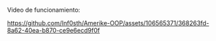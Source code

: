 Video de funcionamiento:

https://github.com/Inf0sth/Amerike-OOP/assets/106565371/368263fd-8a62-40ea-b870-ce9e6ecd9f0f

